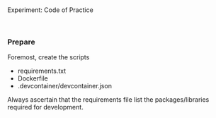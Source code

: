 <br>

Experiment: Code of Practice

<br>

### Prepare

Foremost, create the scripts

* requirements.txt
* Dockerfile
* .devcontainer/devcontainer.json

Always ascertain that the requirements file list the packages/libraries required for development.

<br>
<br>

<br>
<br>

<br>
<br>

<br>
<br>